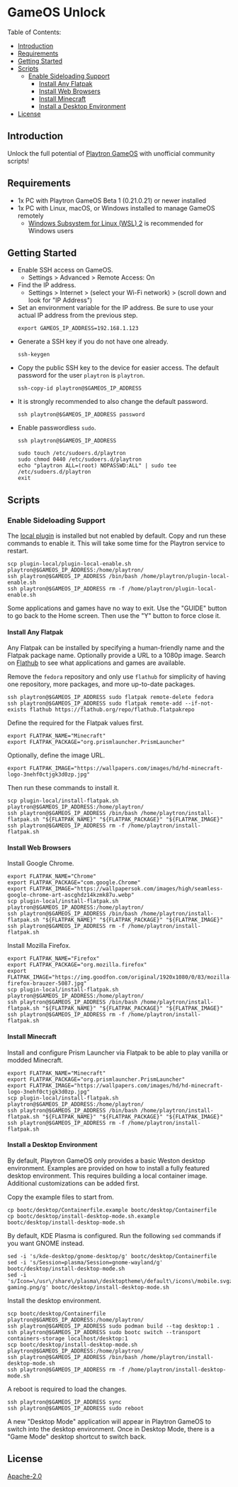 # GameOS Unlock

Table of Contents:
- [Introduction](#introduction)
- [Requirements](#requirements)
- [Getting Started](#getting-started)
- [Scripts](#scripts)
    - [Enable Sideloading Support](#enable-sideloading-support)
        - [Install Any Flatpak](#install-any-flatpak)
        - [Install Web Browsers](#install-web-browsers)
        - [Install Minecraft](#install-minecraft)
        - [Install a Desktop Environment](#install-a-desktop-environment)
- [License](#license)

## Introduction

Unlock the full potential of [Playtron GameOS](https://github.com/playtron-os/gameos) with unofficial community scripts!

## Requirements

- 1x PC with Playtron GameOS Beta 1 (0.21.0.21) or newer installed
- 1x PC with Linux, macOS, or Windows installed to manage GameOS remotely
    - [Windows Subsystem for Linux (WSL) 2](https://learn.microsoft.com/en-us/windows/wsl/install) is recommended for Windows users

## Getting Started

- Enable SSH access on GameOS.
    - Settings > Advanced > Remote Access: On
- Find the IP address.
    - Settings > Internet > (select your Wi-Fi network) > (scroll down and look for "IP Address")
- Set an environment variable for the IP address. Be sure to use your actual IP address from the previous step.
    ```shell
    export GAMEOS_IP_ADDRESS=192.168.1.123
    ```
- Generate a SSH key if you do not have one already.
    ```shell
    ssh-keygen
    ```
- Copy the public SSH key to the device for easier access. The default password for the user `playtron` is `playtron`.
    ```shell
    ssh-copy-id playtron@$GAMEOS_IP_ADDRESS
    ```
- It is strongly recommended to also change the default password.
    ```shell
    ssh playtron@$GAMEOS_IP_ADDRESS password
    ```
- Enable passwordless `sudo`.
    ```shell
    ssh playtron@$GAMEOS_IP_ADDRESS
    ```
    ```shell
    sudo touch /etc/sudoers.d/playtron
    sudo chmod 0440 /etc/sudoers.d/playtron
    echo "playtron ALL=(root) NOPASSWD:ALL" | sudo tee /etc/sudoers.d/playtron
    exit
    ```

## Scripts

### Enable Sideloading Support

The [local plugin](https://github.com/playtron-os/plugin-local) is installed but not enabled by default. Copy and run these commands to enable it. This will take some time for the Playtron service to restart.

```shell
scp plugin-local/plugin-local-enable.sh playtron@$GAMEOS_IP_ADDRESS:/home/playtron/
ssh playtron@$GAMEOS_IP_ADDRESS /bin/bash /home/playtron/plugin-local-enable.sh
ssh playtron@$GAMEOS_IP_ADDRESS rm -f /home/playtron/plugin-local-enable.sh
```

Some applications and games have no way to exit. Use the "GUIDE" button to go back to the Home screen. Then use the "Y" button to force close it.

#### Install Any Flatpak

Any Flatpak can be installed by specifying a human-friendly name and the Flatpak package name. Optionally provide a URL to a 1080p image. Search on [Flathub](https://flathub.org/) to see what applications and games are available.

Remove the `fedora` repository and only use `flathub` for simplicity of having one repository, more packages, and more up-to-date packages.

```shell
ssh playtron@$GAMEOS_IP_ADDRESS sudo flatpak remote-delete fedora
ssh playtron@$GAMEOS_IP_ADDRESS sudo flatpak remote-add --if-not-exists flathub https://flathub.org/repo/flathub.flatpakrepo
```

Define the required for the Flatpak values first.

```shell
export FLATPAK_NAME="Minecraft"
export FLATPAK_PACKAGE="org.prismlauncher.PrismLauncher"
```

Optionally, define the image URL.

```shell
export FLATPAK_IMAGE="https://wallpapers.com/images/hd/hd-minecraft-logo-3nehf0ctjgk3d0zp.jpg"
```

Then run these commands to install it.

```shell
scp plugin-local/install-flatpak.sh playtron@$GAMEOS_IP_ADDRESS:/home/playtron/
ssh playtron@$GAMEOS_IP_ADDRESS /bin/bash /home/playtron/install-flatpak.sh "${FLATPAK_NAME}" "${FLATPAK_PACKAGE}" "${FLATPAK_IMAGE}"
ssh playtron@$GAMEOS_IP_ADDRESS rm -f /home/playtron/install-flatpak.sh
```

#### Install Web Browsers

Install Google Chrome.

```shell
export FLATPAK_NAME="Chrome"
export FLATPAK_PACKAGE="com.google.Chrome"
export FLATPAK_IMAGE="https://wallpapersok.com/images/high/seamless-google-chrome-art-ascghdz14kzmk87u.webp"
scp plugin-local/install-flatpak.sh playtron@$GAMEOS_IP_ADDRESS:/home/playtron/
ssh playtron@$GAMEOS_IP_ADDRESS /bin/bash /home/playtron/install-flatpak.sh "${FLATPAK_NAME}" "${FLATPAK_PACKAGE}" "${FLATPAK_IMAGE}"
ssh playtron@$GAMEOS_IP_ADDRESS rm -f /home/playtron/install-flatpak.sh
```

Install Mozilla Firefox.

```shell
export FLATPAK_NAME="Firefox"
export FLATPAK_PACKAGE="org.mozilla.firefox"
export FLATPAK_IMAGE="https://img.goodfon.com/original/1920x1080/0/83/mozilla-firefox-brauzer-5087.jpg"
scp plugin-local/install-flatpak.sh playtron@$GAMEOS_IP_ADDRESS:/home/playtron/
ssh playtron@$GAMEOS_IP_ADDRESS /bin/bash /home/playtron/install-flatpak.sh "${FLATPAK_NAME}" "${FLATPAK_PACKAGE}" "${FLATPAK_IMAGE}"
ssh playtron@$GAMEOS_IP_ADDRESS rm -f /home/playtron/install-flatpak.sh
```

#### Install Minecraft

Install and configure Prism Launcher via Flatpak to be able to play vanilla or modded Minecraft.

```shell
export FLATPAK_NAME="Minecraft"
export FLATPAK_PACKAGE="org.prismlauncher.PrismLauncher"
export FLATPAK_IMAGE="https://wallpapers.com/images/hd/hd-minecraft-logo-3nehf0ctjgk3d0zp.jpg"
scp plugin-local/install-flatpak.sh playtron@$GAMEOS_IP_ADDRESS:/home/playtron/
ssh playtron@$GAMEOS_IP_ADDRESS /bin/bash /home/playtron/install-flatpak.sh "${FLATPAK_NAME}" "${FLATPAK_PACKAGE}" "${FLATPAK_IMAGE}"
ssh playtron@$GAMEOS_IP_ADDRESS rm -f /home/playtron/install-flatpak.sh
```

#### Install a Desktop Environment

By default, Playtron GameOS only provides a basic Weston desktop environment. Examples are provided on how to install a fully featured desktop environment. This requires building a local container image. Additional customizations can be added first.

Copy the example files to start from.

```shell
cp bootc/desktop/Containerfile.example bootc/desktop/Containerfile
cp bootc/desktop/install-desktop-mode.sh.example bootc/desktop/install-desktop-mode.sh
```

By default, KDE Plasma is configured. Run the following `sed` commands if you want GNOME instead.

```shell
sed -i 's/kde-desktop/gnome-desktop/g' bootc/desktop/Containerfile
sed -i 's/Session=plasma/Session=gnome-wayland/g' bootc/desktop/install-desktop-mode.sh
sed -i 's/Icon=\/usr\/share\/plasma\/desktoptheme\/default\/icons\/mobile.svgz/Icon=\/usr\/share\/icons\/gnome\/32x32\/devices\/input-gaming.png/g' bootc/desktop/install-desktop-mode.sh
```

Install the desktop environment.

```shell
scp bootc/desktop/Containerfile playtron@$GAMEOS_IP_ADDRESS:/home/playtron/
ssh playtron@$GAMEOS_IP_ADDRESS sudo podman build --tag desktop:1 .
ssh playtron@$GAMEOS_IP_ADDRESS sudo bootc switch --transport containers-storage localhost/desktop:1
scp bootc/desktop/install-desktop-mode.sh playtron@$GAMEOS_IP_ADDRESS:/home/playtron/
ssh playtron@$GAMEOS_IP_ADDRESS /bin/bash /home/playtron/install-desktop-mode.sh
ssh playtron@$GAMEOS_IP_ADDRESS rm -f /home/playtron/install-desktop-mode.sh
```

A reboot is required to load the changes.

```shell
ssh playtron@$GAMEOS_IP_ADDRESS sync
ssh playtron@$GAMEOS_IP_ADDRESS sudo reboot
```

A new "Desktop Mode" application will appear in Playtron GameOS to switch into the desktop environment. Once in Desktop Mode, there is a "Game Mode" desktop shortcut to switch back.

## License

[Apache-2.0](LICENSE)
